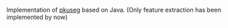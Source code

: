 Implementation of [pkuseg](https://github.com/lancopku/pkuseg-python) based on Java. (Only feature extraction has been implemented by now)
